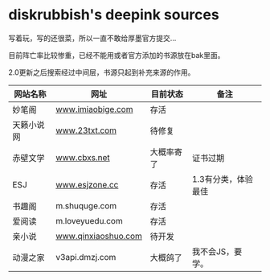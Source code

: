 # diskrubbish's deepink sources
写着玩，写的还很菜，所以一直不敢给厚墨官方提交...

目前阵亡率比较惨重，已经不能用或者官方添加的书源放在bak里面。

2.0更新之后搜索经过中间层，书源只起到补充来源的作用。

| 网站名称   | 网址                | 目前状态   | 备注                |
| ---------- | ------------------- | ---------- | ------------------- |
| 妙笔阁     | www.imiaobige.com   | 存活       |                     |
| 天籁小说网 | www.23txt.com       | 待修复     |                     |
| 赤壁文学   | www.cbxs.net        | 大概率寄了 |证书过期|
| ESJ        | www.esjzone.cc      | 存活       | 1.3有分类，体验最佳 |
| 书趣阁     | m.shuquge.com       | 存活       |                     |
| 爱阅读     | m.loveyuedu.com     | 存活       |                     |
| 亲小说     | www.qinxiaoshuo.com | 待开发     |                     |
| 动漫之家   | v3api.dmzj.com      | 大概鸽了   | 我不会JS，要学。    |



